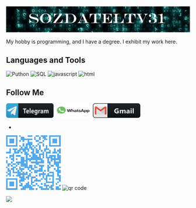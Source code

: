 [![Header](https://github.com/SozdatelTV31/SozdatelTV31/blob/main/assets/heander.jpg)]()

My hobby is programming, and I have a degree. I exhibit my work here.



Languages and Tools
-
![Puthon](https://img.shields.io/badge/Python-090909?style=for-the-badge&logo=Python&logoColor=#1E90FF)
![SQL](https://img.shields.io/badge/SQL-090909?style=for-the-badge&logo=mysql&logoColor=DarkGrey)
![javascript](https://img.shields.io/badge/javascript-090909?style=for-the-badge&logo=javascript&logoColor=DarkGrey)
![html](https://img.shields.io/badge/html-090909?style=for-the-badge&logo=html&logoColor=DarkGrey)



Follow Me
-
<a href="https://t.me/SozdatelTV">
<img src="https://github.com/SozdatelTV31/SozdatelTV31/blob/main/assets/telegrams.png" width="130" height="40"/></a>
<a href="https://wa.me/79511338696?text=Welcome">
<img src="https://github.com/SozdatelTV31/SozdatelTV31/blob/main/assets/whatsap.png" width="100" height="40"/></a>
<a href="mailto:zev331507@gmail.com">
<img src="https://github.com/SozdatelTV31/SozdatelTV31/blob/main/assets/gmail.png" width="130" height="40"/></a>

-
![](https://github.com/SozdatelTV31/SozdatelTV31/blob/main/assets/telegram.png)
<img src="https://genqrcode.com/embedded?style=0&inner_eye_style=0&outer_eye_style=0&logo=null&color=%23000000FF&background_color=%23FFFFFFFF&inner_eye_color=%23000000&outer_eye_color=%23000000&imageformat=svg&language=ru&frame_style=0&frame_text=SCAN%20ME&frame_color=%23000000&invert_colors=false&gradient_style=0&gradient_color_start=%23FF0000&gradient_color_end=%237F007F&gradient_start_offset=5&gradient_end_offset=95&stl_type=1&logo_remove_background=null&stl_size=100&stl_qr_height=1.5&stl_base_height=2&stl_include_stands=false&stl_qr_magnet_type=3&stl_qr_magnet_count=0&type=7&number=%2B79511338696&text=&width=150&height=150&bordersize=2" alt="qr code"/>

![](https://komarev.com/ghpvc/?username=SozdatelTV&color=green)